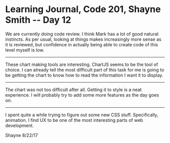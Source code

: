 # Learning Journal, Code 201, Shayne Smith -- Day 12

We are currently doing code review. I think Mark has a lot of good natural instincts. As per usual, looking at things makes increasingly more sense as it is reviewed, but confidence in actually being able to create code of this level myself is low.

---

These chart making tools are interesting. ChartJS seems to be the tool of choice. I can already tell the most difficult part of this task for me is going to be getting the chart to know how to read the information I want it to display.

---

The chart was not too difficult after all. Getting it to style is a neat experience. I will probably try to add some more features as the day goes on.

---

I spent quite a while trying to figure out some new CSS stuff. Specifically, animation. I find UX to be one of the most interesting parts of web development.

Shayne
8/22/17
